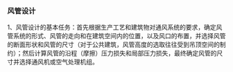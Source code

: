 ### 风管设计
1、风管设计的基本任务：首先根据生产工艺和建筑物对通风系统的要求，确定风管系统的形式、风管的走向和在建筑空间内的位置，以及风口的布置，并选择风管的断面形状和风管的尺寸（对于公共建筑，风管高度的选取往往受到吊顶空间的制约）；然后计算风管的沿程（摩擦）压力损失和局部压力损失，最终确定风管的尺寸并选择通风机或空气处理机组。